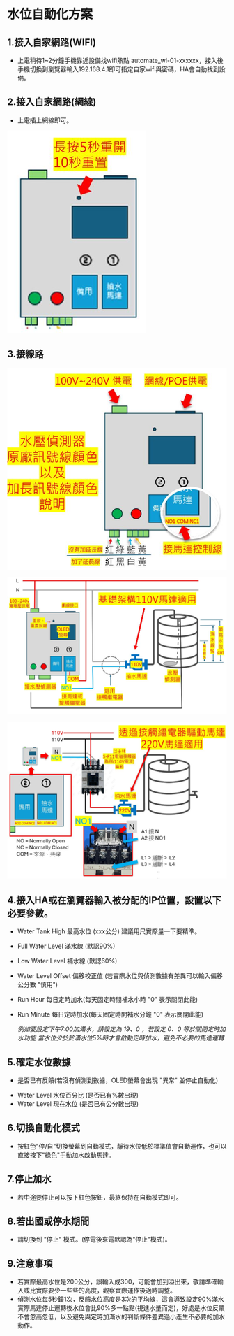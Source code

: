 # 水位自動化方案
## 1.接入自家網路(WIFI)
* 上電稍待1~2分鐘手機靠近設備找wifi熱點 automate_wl-01-xxxxxx，接入後手機切換到瀏覽器輸入192.168.4.1即可指定自家wifi與密碼，HA會自動找到設備。
## 2.接入自家網路(網線)
* 上電插上網線即可。

![081733](/WL_01/image/20250519_50.JPG)
## 3.接線路
![081733](/WL_01/image/p2.JPG)

![081733](/WL_01/image/p3.JPG)

![081733](/WL_01/image/p4.JPG)

## 4.接入HA或在瀏覽器輸入被分配的IP位置，設置以下必要參數。
- Water Tank High 最高水位 (xxx公分) 建議用尺實際量一下要精準。
- Full Water Level 滿水線 (默認90%)
- Low Water Level 補水線 (默認60%)
- Water Level Offset 偏移校正值 (若實際水位與偵測數據有差異可以輸入偏移公分數 "慎用")
- Run Hour 每日定時加水(每天固定時間補水小時 "0" 表示關閉此能) 
- Run Minute 每日定時加水(每天固定時間補水分鐘 "0" 表示關閉此能)
  
  *例如要設定下午7:00加滿水，請設定為 19、0 ，若設定 0、0 等於關閉定時加水功能*
  *當水位少於於滿水位5%時才會啟動定時加水，避免不必要的馬達運轉*
## 5.確定水位數據
* 是否已有反饋(若沒有偵測到數據，OLED螢幕會出現 "異常" 並停止自動化)
- Water Level 水位百分比 (是否已有%數出現)
- Water Level 現在水位 (是否已有公分數出現)
## 6.切換自動化模式
* 按紅色"停/自"切換螢幕到自動模式，靜待水位低於標準值會自動運作，也可以直接按下"綠色"手動加水啟動馬達。
## 7.停止加水
* 若中途要停止可以按下紅色按鈕，最終保持在自動模式即可。
## 8.若出國或停水期間
* 請切換到 "停止" 模式。(停電後來電默認為"停止"模式)。
## 9.注意事項
* 若實際最高水位是200公分，誤輸入成300，可能會加到溢出來，敬請準確輸入或比實際要少一些些的高度，觀察實際運作後適時調整。
* 偵測水位每5秒鐘1次，反饋水位高度是3次的平均線，這會導致設定90%滿水實際馬達停止運轉後水位會比90%多一點點(視進水量而定)，好處是水位反饋不會忽高忽低，以及避免與定時加滿水的判斷條件差異過小產生不必要的加水動作。


